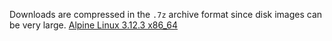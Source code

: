 Downloads are compressed in the `.7z` archive format since disk images can be very large.
[Alpine Linux 3.12.3 x86_64](https://srv-store5.gofile.io/download/ufx1xX/alpine-3.12.3-x86_64.7z)
